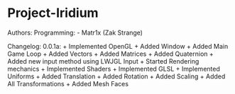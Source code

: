 Project-Iridium
============

Authors:
	Programming:
		- Matr1x (Zak Strange)

Changelog:
	0.0.1a:
		+ Implemented OpenGL
		+ Added Window
		+ Added Main Game Loop
		+ Added Vectors
		+ Added Matrices
		+ Added Quaternion
		+ Added new input method using LWJGL Input
		+ Started Rendering mechanics
		+ Implemented Shaders
		+ Implemented GLSL
		+ Implemented Uniforms
		+ Added Translation
		+ Added Rotation
		+ Added Scaling
		+ Added All Transformations
		+ Added Mesh Faces